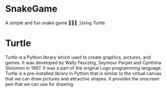 # SnakeGame

A simple and fun snake game 🐍🤘🔥 ,Using Turtle

# Turtle
Turtle is a Python library which used to create graphics, pictures, and games.
It was developed by Wally Feurzeig, Seymour Parpet and Cynthina Slolomon in 1967. It was a part of the original Logo programming language.
Turtle is a pre-installed library in Python that is similar to the virtual canvas that we can draw pictures and attractive shapes. 
It provides the onscreen pen that we can use for drawing.




